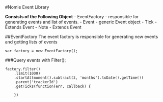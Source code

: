 #Nomie Event Library

**Consists of the Following Object** - EventFactory - responsible for generating events and list of events. - Event - generic Event object - Tick - Extends Event - Note - Extends Event

##EventFactory The event factory is responsible for generating new events and getting lists of events

```
var factory = new EventFactory();
```

###Query events with Filter();

```
factory.filter()
    .limit(1000)
    .startAt(moment().subtract(3, 'months').toDate().getTime())
    .parent('trackerId')
    .getTicks(function(err, callback) {

    })
```
